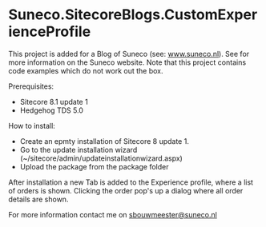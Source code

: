 # Suneco.SitecoreBlogs.CustomExperienceProfile

This project is added for a Blog of Suneco (see: www.suneco.nl). See for more information on the Suneco website.
Note that this project contains code examples which do not work out the box.

Prerequisites:
- Sitecore 8.1 update 1
- Hedgehog TDS 5.0

How to install:
- Create an epmty installation of Sitecore 8 update 1.
- Go to the update installation wizard (~/sitecore/admin/updateinstallationwizard.aspx)
- Upload the package from the package folder

After installation a new Tab is added to the Experience profile, where a list of orders is shown. Clicking the order pop's up a dialog where all order details are shown.

For more information contact me on sbouwmeester@suneco.nl
